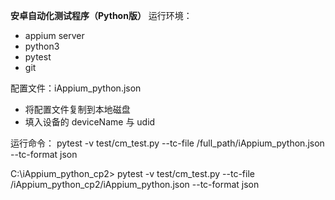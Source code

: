 **安卓自动化测试程序（Python版）**
运行环境：
- appium server
- python3
- pytest
- git

配置文件：iAppium_python.json
- 将配置文件复制到本地磁盘
- 填入设备的 deviceName 与 udid

运行命令：
pytest -v test/cm_test.py --tc-file /full_path/iAppium_python.json --tc-format json

C:\iAppium_python_cp2> pytest -v test/cm_test.py --tc-file /iAppium_python_cp2/iAppium_python.json --tc-format json